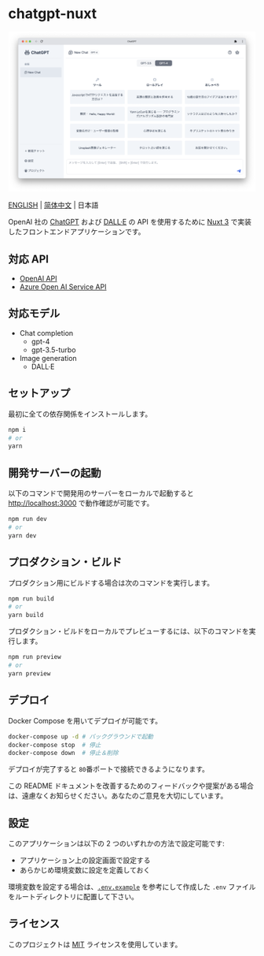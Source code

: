 # chatgpt-nuxt

![preview](/assets/preview-ja.png)

[ENGLISH](/README.md) | [简体中文](/docs/README-CN.md) | 日本語

OpenAI 社の [ChatGPT](https://openai.com/blog/chatgpt) および [DALL·E](https://openai.com/dall-e-2) の API を使用するために [Nuxt 3](https://nuxt.com/) で実装したフロントエンドアプリケーションです。

## 対応 API

- [OpenAI API](https://openai.com/blog/openai-api)
- [Azure Open AI Service API](https://learn.microsoft.com/ja-jp/azure/cognitive-services/openai/reference)

## 対応モデル

- Chat completion
  - gpt-4
  - gpt-3.5-turbo
- Image generation
  - DALL·E

## セットアップ

最初に全ての依存関係をインストールします。

```bash
npm i
# or
yarn
```

## 開発サーバーの起動

以下のコマンドで開発用のサーバーをローカルで起動すると <http://localhost:3000> で動作確認が可能です。

```bash
npm run dev
# or
yarn dev
```

## プロダクション・ビルド

プロダクション用にビルドする場合は次のコマンドを実行します。

```bash
npm run build
# or
yarn build
```

プロダクション・ビルドをローカルでプレビューするには、以下のコマンドを実行します。

```bash
npm run preview
# or
yarn preview
```

## デプロイ

Docker Compose を用いてデプロイが可能です。

```bash
docker-compose up -d # バックグラウンドで起動
docker-compose stop  # 停止
docker-compose down  # 停止＆削除
```

デプロイが完了すると `80`番ポートで接続できるようになります。

この README ドキュメントを改善するためのフィードバックや提案がある場合は、遠慮なくお知らせください。あなたのご意見を大切にしています。

## 設定

このアプリケーションは以下の 2 つのいずれかの方法で設定可能です:

- アプリケーション上の設定画面で設定する
- あらかじめ環境変数に設定を定義しておく

環境変数を設定する場合は、[`.env.example`](/.env.example) を参考にして作成した `.env` ファイルをルートディレクトリに配置して下さい。

## ライセンス

このプロジェクトは [MIT](/LICENSE) ライセンスを使用しています。
